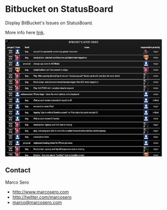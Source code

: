 # Bitbucket on StatusBoard

Display BitBucket's Issues on StatusBoard.

More info here [link](http://www.lifeofadev.eu/posts/statusboard-bitbucket-s-issues).

![image](./bitbucket.jpg)

## Contact

Marco Sero

- http://www.marcosero.com
- http://twitter.com/marcosero 
- marco@marcosero.com